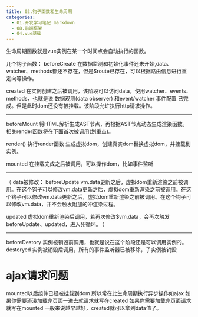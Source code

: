 ```yaml
---
title: 02.钩子函数和生命周期
categories:
  - 01.开发学习笔记 markdown
  - 08.前端框架
  - 04.vue基础
---
```


生命周期函数就是vue实例在某一个时间点会自动执行的函数。

几个钩子函数：
beforeCreate
在数据监测和初始化事件还未开始,data、watcher、methods都还不存在，但是$route已存在，可以根据路由信息进行重定向等操作。

created
在实例创建之后被调用，该阶段可以访问data，使用watcher、events、methods，也就是说 数据观测(data observer) 和event/watcher 事件配置 已完成。但是此时dom还没有被挂载。该阶段允许执行http请求操作。

-------

beforeMount
将HTML解析生成AST节点，再根据AST节点动态生成渲染函数。
相关render函数将在下面首次被调用(划重点)。

render()
执行render函数 生成虚拟dom，创建真实dom替换虚拟dom，并挂载到实例。

mounted 
在挂载完成之后被调用，可以操作dom，比如事件监听

-------

（
data被修改：
beforeUpdate
vm.data更新之后，虚拟dom重新渲染之前被调用。在这个钩子可以修改vm.data更新之后，虚拟dom重新渲染之前被调用。在这个钩子可以修改vm.data更新之后，虚拟dom重新渲染之前被调用。在这个钩子可以修改vm.data，并不会触发附加的冲渲染过程。

updated
虚拟dom重新渲染后调用，若再次修改$vm.data，会再次触发beforeUpdate、updated，进入死循环。
）

-------

beforeDestory
实例被销毁前调用，也就是说在这个阶段还是可以调用实例的。
destoryed
实例被销毁后调用，所有的事件监听器已被移除，子实例被销毁


# ajax请求问题
mounted以后组件已经被挂载到dom 所以常在此生命周期执行异步操作如ajax 如果你需要还没加载完页面一进去就请求就写在created 如果你需要加载完页面请求就写在mounted 一般来说越早越好，created就可以拿到data值了。